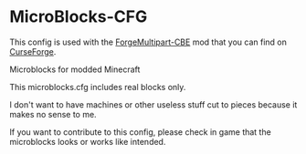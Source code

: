 # MicroBlocks-CFG

This config is used with the [ForgeMultipart-CBE](https://minecraft.curseforge.com/projects/forge-multipart-cbe) mod that you can find on [CurseForge](https://minecraft.curseforge.com/projects/forge-multipart-cbe).

Microblocks for modded Minecraft

This microblocks.cfg includes real blocks only.

I don't want to have machines or other useless stuff cut to pieces because it makes no sense to me.

If you want to contribute to this config, please check in game that the microblocks looks or works like intended.
